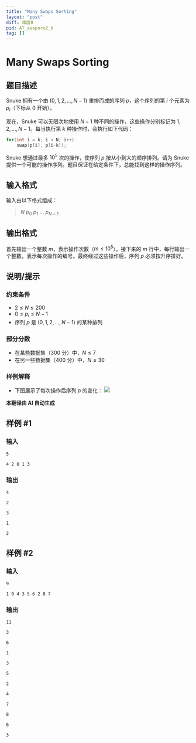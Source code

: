 ```yaml
---
title: "Many Swaps Sorting"
layout: "post"
diff: 难度0
pid: AT_asaporo2_b
tag: []
---
```


# Many Swaps Sorting

## 题目描述

Snuke 拥有一个由 $(0, 1, 2, \ldots, N-1)$ 重排而成的序列 $p$，这个序列的第 $i$ 个元素为 $p_i$（下标从 $0$ 开始）。

现在，Snuke 可以无限次地使用 $N-1$ 种不同的操作，这些操作分别标记为 $1, 2, \ldots, N-1$。每当执行第 $k$ 种操作时，会执行如下代码：

```cpp
for(int i = k; i < N; i++)
    swap(p[i], p[i-k]);
```

Snuke 想通过最多 $10^5$ 次的操作，使序列 $p$ 按从小到大的顺序排列。请为 Snuke 提供一个可能的操作序列。题目保证在给定条件下，总能找到这样的操作序列。

## 输入格式

输入由以下格式组成：

> $N$ $p_0$ $p_1$ $\ldots$ $p_{N-1}$

## 输出格式

首先输出一个整数 $m$，表示操作次数（$m \leq 10^5$）。接下来的 $m$ 行中，每行输出一个整数，表示每次操作的编号。最终经过这些操作后，序列 $p$ 必须按升序排好。

## 说明/提示

### 约束条件

- $2 \leq N \leq 200$
- $0 \leq p_i \leq N-1$
- 序列 $p$ 是 $(0, 1, 2, \ldots, N-1)$ 的某种排列

### 部分分数

- 在某些数据集（300 分）中，$N \leq 7$
- 在另一些数据集（400 分）中，$N \leq 30$

### 样例解释

- 下图展示了每次操作后序列 $p$ 的变化：
  ![](https://atcoder.jp/img/asaporo2/9f3b51eb1fe742848f407bdeb7b772e1.png)

 **本翻译由 AI 自动生成**

## 样例 #1

### 输入

```
5
4 2 0 1 3
```

### 输出

```
4
2
3
1
2
```

## 样例 #2

### 输入

```
9
1 0 4 3 5 6 2 8 7
```

### 输出

```
11
3
6
1
3
5
2
4
7
8
6
3
```

